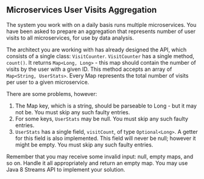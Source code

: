 ## Microservices User Visits Aggregation

The system you work with on a daily basis runs multiple microservices. You have been asked to prepare an aggregation that represents number of user visits to all microservices, for use by data analysis.

The architect you are working with has already designed the API, which consists of a single class: `VisitCounter`. `VisitCounter` has a single method, `count()`. It returns `Map<Long, Long>` - this map should contain the number of visits by the user with a given ID. This method accepts an array of `Map<String, UserStats>`. Every Map represents the total number of visits per user to a given microservice.

There are some problems, however:

1. The Map key, which is a string, should be parseable to Long - but it may not be. You must skip any such faulty entries.
2. For some keys, `UserStats` may be null. You must skip any such faulty entries.
3. `UserStats` has a single field, `visitCount`, of type `Optional<Long>`. A getter for this field is also implemented. This field will never be null; however it might be empty. You must skip any such faulty entries.

Remember that you may receive some invalid input: null, empty maps, and so on. Handle it all appropriately and return an empty map. You may use Java 8 Streams API to implement your solution.
